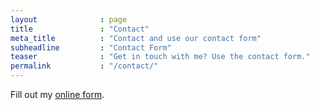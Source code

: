```yaml
---
layout              : page
title               : "Contact"
meta_title          : "Contact and use our contact form"
subheadline         : "Contact Form"
teaser              : "Get in touch with me? Use the contact form."
permalink           : "/contact/"
---
```

<div id="wufoo-znay6f90zr9h0n"> Fill out my <a href="https://jfitchew.wufoo.com/forms/znay6f90zr9h0n">online form</a>. </div> <script type="text/javascript"> var znay6f90zr9h0n; (function(d, t) { var s = d.createElement(t), options = { 'userName':'jfitchew', 'formHash':'znay6f90zr9h0n', 'autoResize':true, 'height':'434', 'async':true, 'host':'wufoo.com', 'header':'show', 'ssl':true }; s.src = ('https:' == d.location.protocol ?'https://':'http://') + 'secure.wufoo.com/scripts/embed/form.js'; s.onload = s.onreadystatechange = function() { var rs = this.readyState; if (rs) if (rs != 'complete') if (rs != 'loaded') return; try { znay6f90zr9h0n = new WufooForm(); znay6f90zr9h0n.initialize(options); znay6f90zr9h0n.display(); } catch (e) { } }; var scr = d.getElementsByTagName(t)[0], par = scr.parentNode; par.insertBefore(s, scr); })(document, 'script'); </script>
